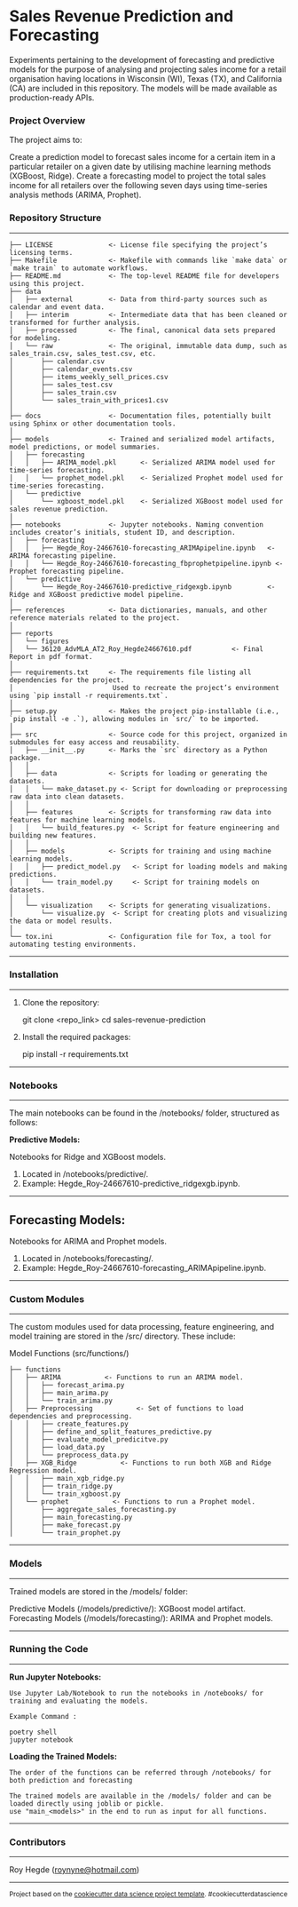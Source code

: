 Sales Revenue Prediction and Forecasting
==============================

Experiments pertaining to the development of forecasting and predictive models for the purpose of analysing and projecting sales income for a retail organisation having locations in Wisconsin (WI), Texas (TX), and California (CA) are included in this repository. The models will be made available as production-ready APIs.

### Project Overview

The project aims to:

Create a prediction model to forecast sales income for a certain item in a particular retailer on a given date by utilising machine learning methods (XGBoost, Ridge).
Create a forecasting model to project the total sales income for all retailers over the following seven days using time-series analysis methods (ARIMA, Prophet).

### Repository Structure
------------
    
    ├── LICENSE              <- License file specifying the project’s licensing terms.
    ├── Makefile             <- Makefile with commands like `make data` or `make train` to automate workflows.
    ├── README.md            <- The top-level README file for developers using this project.
    ├── data
    │   ├── external         <- Data from third-party sources such as calendar and event data.
    │   ├── interim          <- Intermediate data that has been cleaned or transformed for further analysis.
    │   ├── processed        <- The final, canonical data sets prepared for modeling.
    │   └── raw              <- The original, immutable data dump, such as sales_train.csv, sales_test.csv, etc.
    │       ├── calendar.csv
    │       ├── calendar_events.csv
    │       ├── items_weekly_sell_prices.csv
    │       ├── sales_test.csv
    │       ├── sales_train.csv
    │       └── sales_train_with_prices1.csv
    │
    ├── docs                 <- Documentation files, potentially built using Sphinx or other documentation tools.
    │
    ├── models               <- Trained and serialized model artifacts, model predictions, or model summaries.
    │   ├── forecasting
    │   │   ├── ARIMA_model.pkl      <- Serialized ARIMA model used for time-series forecasting.
    │   │   └── prophet_model.pkl    <- Serialized Prophet model used for time-series forecasting.
    │   └── predictive
    │       └── xgboost_model.pkl    <- Serialized XGBoost model used for sales revenue prediction.
    │
    ├── notebooks            <- Jupyter notebooks. Naming convention includes creator’s initials, student ID, and description.
    │   ├── forecasting
    │   │   ├── Hegde_Roy-24667610-forecasting_ARIMApipeline.ipynb   <- ARIMA forecasting pipeline.
    │   │   └── Hegde_Roy-24667610-forecasting_fbprophetpipeline.ipynb <- Prophet forecasting pipeline.
    │   └── predictive
    │       └── Hegde_Roy-24667610-predictive_ridgexgb.ipynb         <- Ridge and XGBoost predictive model pipeline.
    │
    ├── references           <- Data dictionaries, manuals, and other reference materials related to the project.
    │
    ├── reports              
    │   └── figures          
    │   └── 36120_AdvMLA_AT2_Roy_Hegde24667610.pdf          <- Final Report in pdf format.
    │
    ├── requirements.txt     <- The requirements file listing all dependencies for the project.
    │                         Used to recreate the project’s environment using `pip install -r requirements.txt`.
    │
    ├── setup.py             <- Makes the project pip-installable (i.e., `pip install -e .`), allowing modules in `src/` to be imported.
    │
    ├── src                  <- Source code for this project, organized in submodules for easy access and reusability.
    │   ├── __init__.py      <- Marks the `src` directory as a Python package.
    │   │
    │   ├── data             <- Scripts for loading or generating the datasets.
    │   │   └── make_dataset.py <- Script for downloading or preprocessing raw data into clean datasets.
    │   │
    │   ├── features         <- Scripts for transforming raw data into features for machine learning models.
    │   │   └── build_features.py  <- Script for feature engineering and building new features.
    │   │
    │   ├── models           <- Scripts for training and using machine learning models.
    │   │   ├── predict_model.py   <- Script for loading models and making predictions.
    │   │   └── train_model.py     <- Script for training models on datasets.
    │   │
    │   └── visualization    <- Scripts for generating visualizations.
    │       └── visualize.py  <- Script for creating plots and visualizing the data or model results.
    │
    └── tox.ini              <- Configuration file for Tox, a tool for automating testing environments.

--------

### Installation
------------

1. Clone the repository:

    git clone <repo_link>
    cd sales-revenue-prediction

2. Install the required packages:

    pip install -r requirements.txt

--------

### Notebooks
------------

The main notebooks can be found in the /notebooks/ folder, structured as follows:

**Predictive Models:**

Notebooks for Ridge and XGBoost models.
1. Located in /notebooks/predictive/.
2. Example: Hegde_Roy-24667610-predictive_ridgexgb.ipynb.
--------

**Forecasting Models:**
------------

Notebooks for ARIMA and Prophet models.
1. Located in /notebooks/forecasting/.
2. Example: Hegde_Roy-24667610-forecasting_ARIMApipeline.ipynb.
--------

### Custom Modules
------------

The custom modules used for data processing, feature engineering, and model training are stored in the /src/ directory. These include:

Model Functions (src/functions/)

    ├── functions
    │   ├── ARIMA           <- Functions to run an ARIMA model.
    │   │   ├── forecast_arima.py
    │   │   ├── main_arima.py
    │   │   └── train_arima.py
    │   ├── Preprocessing           <- Set of functions to load dependencies and preprocessing.
    │   │   ├── create_features.py
    │   │   ├── define_and_split_features_predictive.py
    │   │   ├── evaluate_model_predicitve.py
    │   │   ├── load_data.py
    │   │   └── preprocess_data.py
    │   ├── XGB_Ridge           <- Functions to run both XGB and Ridge Regression model.
    │   │   ├── main_xgb_ridge.py
    │   │   ├── train_ridge.py
    │   │   └── train_xgboost.py
    │   └── prophet           <- Functions to run a Prophet model.
    │       ├── aggregate_sales_forecasting.py
    │       ├── main_forecasting.py
    │       ├── make_forecast.py
    │       └── train_prophet.py

--------

### Models
------------

Trained models are stored in the /models/ folder:

Predictive Models (/models/predictive/): XGBoost model artifact.
Forecasting Models (/models/forecasting/): ARIMA and Prophet models.

--------

### Running the Code
------------

**Run Jupyter Notebooks:**

    Use Jupyter Lab/Notebook to run the notebooks in /notebooks/ for training and evaluating the models.

    Example Command :

    poetry shell
    jupyter notebook

**Loading the Trained Models:**

    The order of the functions can be referred through /notebooks/ for both prediction and forecasting

    The trained models are available in the /models/ folder and can be loaded directly using joblib or pickle.
    use "main_<models>" in the end to run as input for all functions.
--------


### Contributors
------------

Roy Hegde (roynyne@hotmail.com)

--------

<p><small>Project based on the <a target="_blank" href="https://drivendata.github.io/cookiecutter-data-science/">cookiecutter data science project template</a>. #cookiecutterdatascience</small></p>
